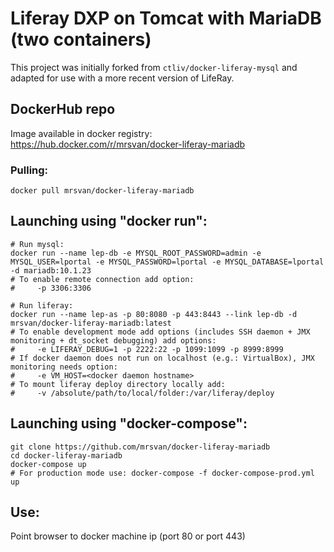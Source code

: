 Liferay DXP on Tomcat with MariaDB (two containers)
===

This project was initially forked from `ctliv/docker-liferay-mysql` and adapted for use with a more recent version of LifeRay.

## DockerHub repo

Image available in docker registry: https://hub.docker.com/r/mrsvan/docker-liferay-mariadb

### Pulling:

```
docker pull mrsvan/docker-liferay-mariadb
```

## Launching using "docker run":

```
# Run mysql:
docker run --name lep-db -e MYSQL_ROOT_PASSWORD=admin -e MYSQL_USER=lportal -e MYSQL_PASSWORD=lportal -e MYSQL_DATABASE=lportal -d mariadb:10.1.23
# To enable remote connection add option:
#     -p 3306:3306

# Run liferay:
docker run --name lep-as -p 80:8080 -p 443:8443 --link lep-db -d mrsvan/docker-liferay-mariadb:latest
# To enable development mode add options (includes SSH daemon + JMX monitoring + dt_socket debugging) add options:
#     -e LIFERAY_DEBUG=1 -p 2222:22 -p 1099:1099 -p 8999:8999
# If docker daemon does not run on localhost (e.g.: VirtualBox), JMX monitoring needs option: 
#     -e VM_HOST=<docker daemon hostname>
# To mount liferay deploy directory locally add: 
#     -v /absolute/path/to/local/folder:/var/liferay/deploy
```

## Launching using "docker-compose":

```
git clone https://github.com/mrsvan/docker-liferay-mariadb
cd docker-liferay-mariadb
docker-compose up
# For production mode use: docker-compose -f docker-compose-prod.yml up
```

## Use:

Point browser to docker machine ip (port 80 or port 443)

